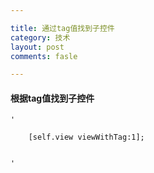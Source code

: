 ```yaml
---

title: 通过tag值找到子控件
category: 技术
layout: post
comments: fasle

---
```





#### 根据tag值找到子控件


	'

		[self.view viewWithTag:1];
		
		
	'